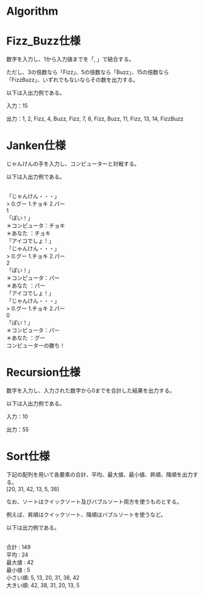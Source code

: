# Algorithm

# Fizz_Buzz仕様
数字を入力し、1から入力値までを「, 」で結合する。

ただし、3の倍数なら「Fizz」、5の倍数なら「Buzz」、15の倍数なら「FizzBuzz」、いずれでもないならその数を出力する。

以下は入出力例である。

入力：15

出力：1, 2, Fizz, 4, Buzz, Fizz, 7, 8, Fizz, Buzz, 11, Fizz, 13, 14, FizzBuzz

# Janken仕様
じゃんけんの手を入力し、コンピューターと対戦する。

以下は入出力例である。

<br>
「じゃんけん・・・」<br>
> 0.グー 1.チョキ 2.パー<br>
1<br>
「ぽい！」<br>
＊コンピュータ：チョキ<br>
＊あなた ：チョキ<br>
「アイコでしょ！」<br>
「じゃんけん・・・」<br>
> 0.グー 1.チョキ 2.パー<br>
2<br>
「ぽい！」<br>
＊コンピュータ：パー<br>
＊あなた ：パー<br>
「アイコでしょ！」<br>
「じゃんけん・・・」<br>
> 0.グー 1.チョキ 2.パー<br>
0<br>
「ぽい！」<br>
＊コンピュータ：パー<br>
＊あなた ：グー<br>
コンピューターの勝ち！<br>

# Recursion仕様
数字を入力し、入力された数字から0までを合計した結果を出力する。

以下は入出力例である。

入力：10

出力：55

# Sort仕様
下記の配列を用いて各要素の合計、平均、最大値、最小値、昇順、降順を出力する。
<br>
[20, 31, 42, 13, 5, 38]

なお、ソートはクイックソート及びバブルソート両方を使うものとする。

例えば、昇順はクイックソート、降順はバブルソートを使うなど。

以下は出力例である。

<br>
合計    : 149
<br>
平均    : 24
<br>
最大値  : 42
<br>
最小値  : 5
<br>
小さい順: 5, 13, 20, 31, 38, 42
<br>
大きい順: 42, 38, 31, 20, 13, 5

